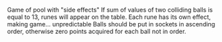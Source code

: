 Game of pool with "side effects"
If sum of values of two colliding balls is equal to 13, runes will appear on the table.
Each rune has its own effect, making game... unpredictable
Balls should be put in sockets in ascending order, otherwise zero points acquired for each ball not in order.